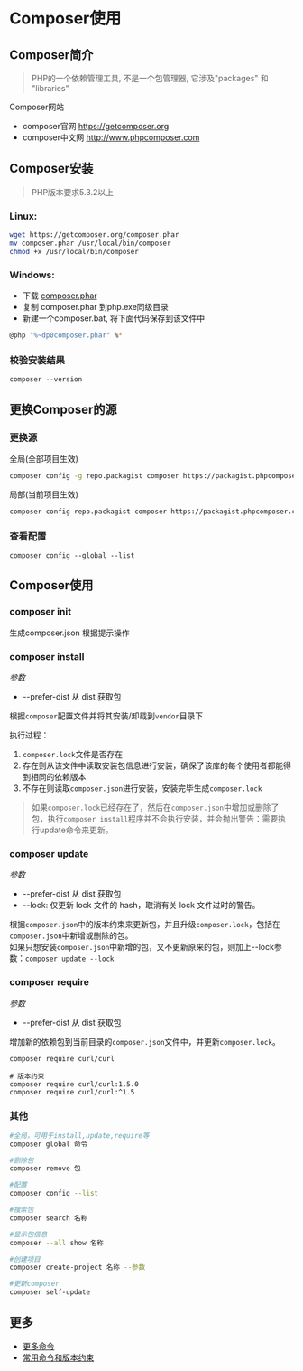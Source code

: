Composer使用
============


## Composer简介

> PHP的一个依赖管理工具, 不是一个包管理器, 它涉及"packages" 和 "libraries"

Composer网站

* composer官网 https://getcomposer.org
* composer中文网 http://www.phpcomposer.com

## Composer安装

> PHP版本要求5.3.2以上  

### Linux: 

```bash
wget https://getcomposer.org/composer.phar
mv composer.phar /usr/local/bin/composer
chmod +x /usr/local/bin/composer
```

### Windows:  

* 下载 [composer.phar](https://getcomposer.org/composer.phar)  
* 复制 composer.phar 到php.exe同级目录  
* 新建一个composer.bat, 将下面代码保存到该文件中  

```bash
@php "%~dp0composer.phar" %*
```

### 校验安装结果

```
composer --version
```


## 更换Composer的源

### 更换源

全局(全部项目生效)

```bash
composer config -g repo.packagist composer https://packagist.phpcomposer.com
```

局部(当前项目生效)

```bash
composer config repo.packagist composer https://packagist.phpcomposer.com
```

###  查看配置

```
composer config --global --list
```


## Composer使用

### composer init

生成composer.json 根据提示操作

### composer install

*参数*

* --prefer-dist 从 dist 获取包

根据`composer`配置文件并将其安装/卸载到`vendor`目录下

执行过程：

1. `composer.lock`文件是否存在
2. 存在则从该文件中读取安装包信息进行安装，确保了该库的每个使用者都能得到相同的依赖版本
3. 不存在则读取`composer.json`进行安装，安装完毕生成`composer.lock`

> 如果`composer.lock`已经存在了，然后在`composer.json`中增加或删除了包，执行`composer install`程序并不会执行安装，并会抛出警告：需要执行update命令来更新。


### composer update

*参数*

* --prefer-dist 从 dist 获取包  
* --lock: 仅更新 lock 文件的 hash，取消有关 lock 文件过时的警告。

根据`composer.json`中的版本约束来更新包，并且升级`composer.lock`，包括在`composer.json`中新增或删除的包。  
如果只想安装`composer.json`中新增的包，又不更新原来的包，则加上--lock参数：`composer update --lock`

### composer require

*参数*

* --prefer-dist 从 dist 获取包  

增加新的依赖包到当前目录的`composer.json`文件中，并更新`composer.lock`。

```
composer require curl/curl

# 版本约束
composer require curl/curl:1.5.0
composer require curl/curl:^1.5
```


### 其他

```bash
#全局，可用于install,update,require等
composer global 命令

#删除包
composer remove 包

#配置
composer config --list

#搜索包
composer search 名称

#显示包信息
composer --all show 名称

#创建项目
composer create-project 名称 --参数

#更新composer
composer self-update
```

## 更多

* [更多命令](http://docs.phpcomposer.com/03-cli.html)  
* [常用命令和版本约束](https://segmentfault.com/a/1190000005898222)  
